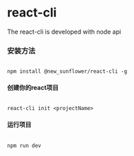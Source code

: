 # react-cli
The react-cli is developed with node api

### 安装方法

```

npm install @new_sunflower/react-cli -g

```

#### 创建你的react项目

```

react-cli init <projectName>

```

#### 运行项目

```

npm run dev

```
